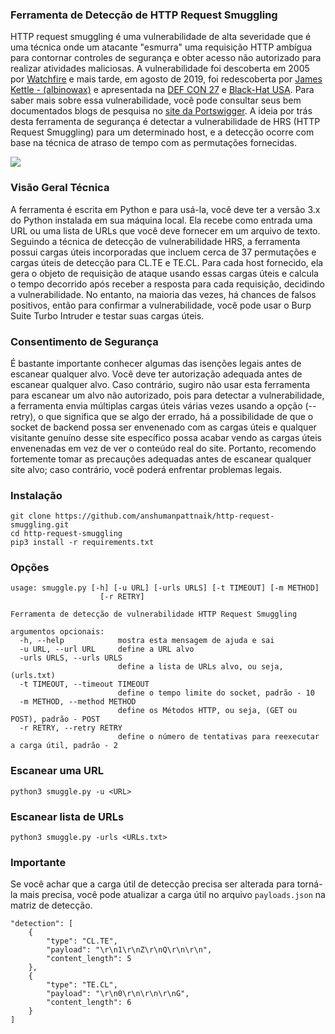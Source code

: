 
### **Ferramenta de Detecção de HTTP Request Smuggling**

HTTP request smuggling é uma vulnerabilidade de alta severidade que é uma técnica onde um atacante "esmurra" uma requisição HTTP ambígua para contornar controles de segurança e obter acesso não autorizado para realizar atividades maliciosas. A vulnerabilidade foi descoberta em 2005 por [Watchfire](https://www.cgisecurity.com/lib/HTTP-Request-Smuggling.pdf) e mais tarde, em agosto de 2019, foi redescoberta por [James Kettle - (albinowax)](https://twitter.com/albinowax) e apresentada na [DEF CON 27](https://www.youtube.com/watch?v=w-eJM2Pc0KI) e [Black-Hat USA](https://www.youtube.com/watch?v=_A04msdplXs). Para saber mais sobre essa vulnerabilidade, você pode consultar seus bem documentados blogs de pesquisa no [site da Portswigger](https://portswigger.net/research/http-desync-attacks-request-smuggling-reborn). A ideia por trás desta ferramenta de segurança é detectar a vulnerabilidade de HRS (HTTP Request Smuggling) para um determinado host, e a detecção ocorre com base na técnica de atraso de tempo com as permutações fornecidas. 

<img src="screenshots/thumbnail.png"/>

### **Visão Geral Técnica**

A ferramenta é escrita em Python e para usá-la, você deve ter a versão 3.x do Python instalada em sua máquina local. Ela recebe como entrada uma URL ou uma lista de URLs que você deve fornecer em um arquivo de texto. Seguindo a técnica de detecção de vulnerabilidade HRS, a ferramenta possui cargas úteis incorporadas que incluem cerca de 37 permutações e cargas úteis de detecção para CL.TE e TE.CL. Para cada host fornecido, ela gera o objeto de requisição de ataque usando essas cargas úteis e calcula o tempo decorrido após receber a resposta para cada requisição, decidindo a vulnerabilidade. No entanto, na maioria das vezes, há chances de falsos positivos, então para confirmar a vulnerabilidade, você pode usar o Burp Suite Turbo Intruder e testar suas cargas úteis.

### **Consentimento de Segurança**

É bastante importante conhecer algumas das isenções legais antes de escanear qualquer alvo. Você deve ter autorização adequada antes de escanear qualquer alvo. Caso contrário, sugiro não usar esta ferramenta para escanear um alvo não autorizado, pois para detectar a vulnerabilidade, a ferramenta envia múltiplas cargas úteis várias vezes usando a opção (--retry), o que significa que se algo der errado, há a possibilidade de que o socket de backend possa ser envenenado com as cargas úteis e qualquer visitante genuíno desse site específico possa acabar vendo as cargas úteis envenenadas em vez de ver o conteúdo real do site. Portanto, recomendo fortemente tomar as precauções adequadas antes de escanear qualquer site alvo; caso contrário, você poderá enfrentar problemas legais.

### **Instalação**

```
git clone https://github.com/anshumanpattnaik/http-request-smuggling.git
cd http-request-smuggling
pip3 install -r requirements.txt
```

### **Opções**

```
usage: smuggle.py [-h] [-u URL] [-urls URLS] [-t TIMEOUT] [-m METHOD]
                    [-r RETRY]

Ferramenta de detecção de vulnerabilidade HTTP Request Smuggling

argumentos opcionais:
  -h, --help            mostra esta mensagem de ajuda e sai
  -u URL, --url URL     define a URL alvo
  -urls URLS, --urls URLS
                        define a lista de URLs alvo, ou seja, (urls.txt)
  -t TIMEOUT, --timeout TIMEOUT
                        define o tempo limite do socket, padrão - 10
  -m METHOD, --method METHOD
                        define os Métodos HTTP, ou seja, (GET ou POST), padrão - POST
  -r RETRY, --retry RETRY
                        define o número de tentativas para reexecutar a carga útil, padrão - 2
```

### **Escanear uma URL**

```
python3 smuggle.py -u <URL>
```

### **Escanear lista de URLs**

```
python3 smuggle.py -urls <URLs.txt>
```

### **Importante**

Se você achar que a carga útil de detecção precisa ser alterada para torná-la mais precisa, você pode atualizar a carga útil no arquivo `payloads.json` na matriz de detecção.

```
"detection": [
	{
		"type": "CL.TE",
		"payload": "\r\n1\r\nZ\r\nQ\r\n\r\n",
		"content_length": 5
	},
	{
		"type": "TE.CL",
		"payload": "\r\n0\r\n\r\n\r\nG",
		"content_length": 6
	}
]
```


